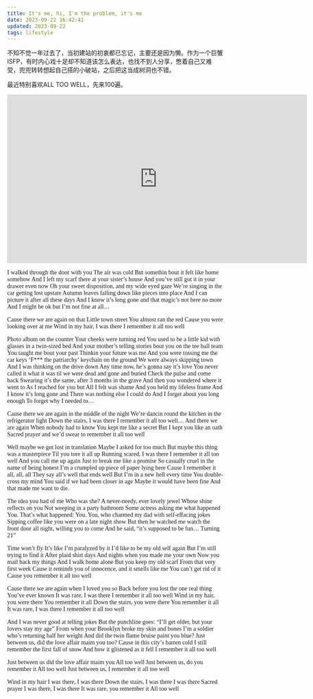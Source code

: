 ```yaml
---
title: It's me, hi, I'm the problem, it's me
date: 2023-09-22 16:42:41
updated: 2023-09-22
tags: lifestyle
---
```



不知不觉一年过去了，当初建站的初衷都已忘记，主要还是因为懒。作为一个巨蟹ISFP，有时内心戏十足却不知道该怎么表达，也找不到人分享，憋着自己又难受，兜兜转转想起自己搭的小破站，之后把这当成树洞也不错。

最近特别喜欢ALL TOO WELL，先来100遍。


<iframe width="700" height="394" src="https://www.youtube.com/embed/r0yq_yXFQhg?si=fLMe6TQT3yjjAc5G" title="YouTube video player" frameborder="0" allow="accelerometer; autoplay; clipboard-write; encrypted-media; gyroscope; picture-in-picture; web-share" allowfullscreen></iframe>



<!-- <span style="color:blue"> -->
<font face="华文楷体" >


I walked through the door with you 
The air was cold 
But somethin bout it felt like home somehow 
And I left my scarf there at your sister’s house 
And you’ve still got it in your drawer even now 
Oh your sweet disposition, and my wide eyed gaze 
We’re singing in the car getting lost upstate
Autumn leaves falling down like pieces into place 
And I can picture it after all these days 
And I know it’s long gone and that magic’s not here no more 
And I might be ok but I’m not fine at all…

Cause there we are again on that 
Little town street 
You almost ran the red 
Cause you were looking over at me 
Wind in my hair, I was there 
I remember it all too well

Photo album on the counter 
Your cheeks were turning red
You used to be a little kid with glasses
in a twin-sized bed 
And your mother’s telling stories bout you on 
the tee ball team 
You taught me bout your past 
Thinkin your future was me
And you were tossing me the car keys 
‘F*** the patriarchy’ keychain on the ground
We were always skipping town
And I was thinking on the drive down
Any time now, he’s gonna say it’s love
You never called it what it was
til we were dead and gone and buried 
Check the pulse and come back 
Swearing it’s the same, after 3 months in the grave
And then you wondered where it went to
As I reached for you but
All I felt was shame
And you held my lifeless frame 
And I know it’s long gone and 
There was nothing else I could do 
And I forget about you long enough
To forget why I needed to… 

Cause there we are again in the middle of the night
We’re dancin round the kitchen in the 
refrigerator light
Down the stairs, I was there
I remember it all too well…
And there we are again 
When nobody had to know
You kept me like a secret
But I kept you like an oath
Sacred prayer and we’d swear 
to remember it all too well 

Well maybe we got lost in translation 
Maybe I asked for too much
But maybe this thing was a masterpiece
Til you tore it all up
Running scared, I was there
I remember it all too well
And you call me up again 
Just to break me like a promise 
So casually cruel in the name of being honest 
I’m a crumpled up piece of paper lying here
Cause I remember it all, all, all 
They say all’s well that ends well
But I’m in a new hell every time
You double-cross my mind
You said if we had been closer in age
Maybe it would have been fine
And that made me want to die.

The idea you had of me
Who was she?
A never-needy, ever lovely jewel
Whose shine reflects on you
Not weeping in a party bathroom
Some actress asking me what happened
You.
That’s what happened: You.
You, who charmed my dad with self-effacing jokes
Sipping coffee like you were on a late night show
But then he watched me watch the front door 
all night, willing you to come
And he said, “it’s supposed to be fun… 
Turning 21” 

Time won’t fly
It’s like I’m paralyzed by it 
I’d like to be my old self again
But I’m still trying to find it 
After plaid shirt days 
And nights when you made me your own
Now you mail back my things 
And I walk home alone
But you keep my old scarf
From that very first week
Cause it reminds you of innocence, and it smells like me 
You can’t get rid of it
Cause you remember it all too well

Cause there we are again when
I loved you so 
Back before you lost the one real thing
You’ve ever known
It was rare, I was there
I remember it all too well
Wind in my hair, you were there 
You remember it all 
Down the stairs, you were there 
You remember it all
It was rare, I was there
I remember it all too well

And I was never good at telling jokes 
But the punchline goes:
“I’ll get older, but your lovers stay my age”
From when your Brooklyn broke my skin and bones
I’m a soldier who’s returning half her weight
And did the twin flame bruise paint you blue?
Just between us, did the love affair maim you too?
Cause in this city’s barren cold
I still remember the first fall of snow
And how it glistened as it fell
I remember it all too well

Just between us did the love affair maim you 
All too well
Just between us, do you remember it 
All too well
Just between us, I remember it all too well

Wind in my hair 
I was there, I was there
Down the stairs, I was there
I was there
Sacred prayer
I was there, I was there
It was rare, you remember it
All too well  

</font>
<!-- </span> -->

